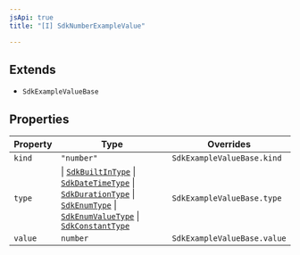 ```yaml
---
jsApi: true
title: "[I] SdkNumberExampleValue"

---
```

## Extends

- `SdkExampleValueBase`

## Properties

| Property | Type | Overrides |
| ------ | ------ | ------ |
| `kind` | `"number"` | `SdkExampleValueBase.kind` |
| `type` | \| [`SdkBuiltInType`](SdkBuiltInType.md) \| [`SdkDateTimeType`](../type-aliases/SdkDateTimeType.md) \| [`SdkDurationType`](SdkDurationType.md) \| [`SdkEnumType`](SdkEnumType.md) \| [`SdkEnumValueType`](SdkEnumValueType.md) \| [`SdkConstantType`](SdkConstantType.md) | `SdkExampleValueBase.type` |
| `value` | `number` | `SdkExampleValueBase.value` |
